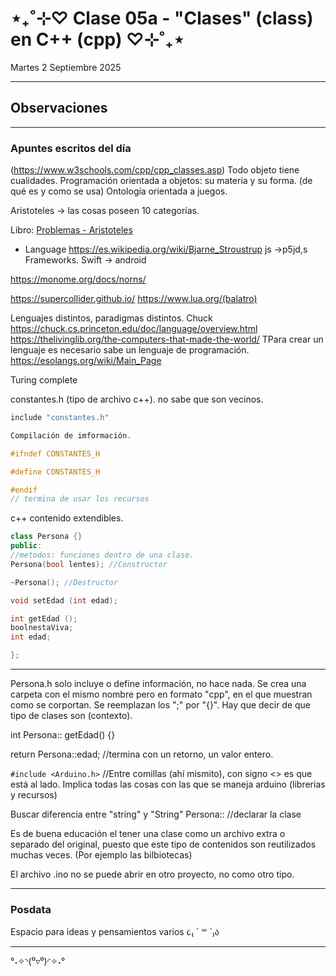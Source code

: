 # ⋆₊˚⊹♡ Clase 05a - "Clases" (class) en C++ (cpp) ♡⊹˚₊⋆

Martes 2 Septiembre 2025

***

## Observaciones

***

### Apuntes escritos del día

(<https://www.w3schools.com/cpp/cpp_classes.asp>)
Todo objeto tiene cualidades.
Programación orientada a objetos: su materia y su forma. (de qué es y como se usa)
Ontología orientada a juegos.

Aristoteles -> las cosas poseen 10 categorías.

Libro: [Problemas - Aristoteles](<https://josefranciscoescribanomaenza.wordpress.com/wp-content/uploads/2017/03/problemas-aristoteles.pdf>)

- Language
<https://es.wikipedia.org/wiki/Bjarne_Stroustrup>
js ->p5jd,s
Frameworks.
Swift -> android

<https://monome.org/docs/norns/>

<https://supercollider.github.io/>
<https://www.lua.org/(balatro)>

Lenguajes distintos, paradigmas distintos.
Chuck
<https://chuck.cs.princeton.edu/doc/language/overview.html>
<https://thelivinglib.org/the-computers-that-made-the-world/>
TPara crear un lenguaje es necesario sabe un lenguaje de programación.
<https://esolangs.org/wiki/Main_Page>

Turing complete

constantes.h (tipo de archivo c++). no sabe que son vecinos.

```cpp
include "constantes.h"

Compilación de imformación.

#ifndef CONSTANTES_H

#define CONSTANTES_H

#endif
// termina de usar los recursos
```

c++ contenido extendibles.

```cpp
class Persona {}
public:
//metodos: funciones dentro de una clase.
Persona(bool lentes); //Constructor

~Persona(); //Destructor

void setEdad (int edad);

int getEdad ();
boolnestaViva;
int edad;

};
```

***
Persona.h solo incluye o define información, no hace nada.
Se crea una carpeta con el mismo nombre pero en formato "cpp", en el que muestran como se corportan. Se reemplazan los ";" por "{}". Hay que decir de que tipo de clases son (contexto).

int Persona:: getEdad() {}

return Persona::edad; //termina con un retorno, un valor entero.

`#include <Arduino.h>` //Entre comillas (ahí mismito), con signo <> es que está al lado. Implica todas las cosas con las que se maneja arduino (librerias y recursos)

Buscar diferencia entre "string" y "String"
Persona:: //declarar la clase

Es de buena educación el tener una clase como un archivo extra o separado del original, puesto que este tipo de contenidos son reutilizados muchas veces. (Por ejemplo las bilbiotecas)

El archivo .ino no se puede abrir en otro proyecto, no como otro tipo.


***

### Posdata

Espacio para ideas y pensamientos varios ૮₍ ´ ꒳ `₎ა

***

°˖✧◝(⁰▿⁰)◜✧˖°
